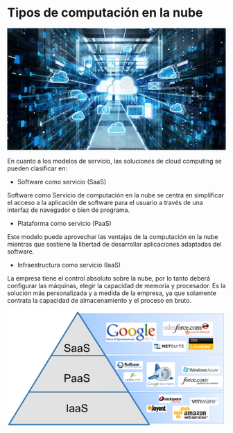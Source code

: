 # Tipos de computación en la nube

![001](https://github.com/pdjarapa/cloud_dswac/raw/main/media/cloud-computing.png)

En cuanto a los modelos de servicio, las soluciones de cloud computing se pueden clasificar en:

* Software como servicio (SaaS)

Software como Servicio de computación en la nube se centra en simplificar el acceso a la aplicación de software para el usuario a través de una interfaz de navegador o bien de programa.

* Plataforma como servicio (PaaS)

Este modelo puede aprovechar las ventajas de la computación en la nube mientras que sostiene la libertad de desarrollar aplicaciones adaptadas del software.

* Infraestructura como servicio (IaaS)

La empresa tiene el control absoluto sobre la nube, por lo tanto deberá configurar las máquinas, elegir la capacidad de memoria y procesador. Es la solución más personalizada y a medida de la empresa, ya que solamente contrata la capacidad de almacenamiento y el proceso en bruto.

![002](https://github.com/pdjarapa/cloud_dswac/raw/main/media/iaas-paas-saas.png)